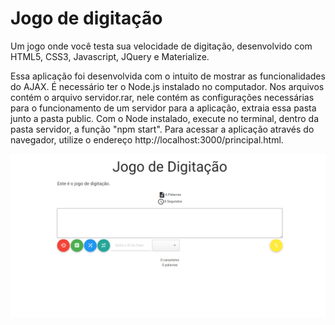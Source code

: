 # Jogo de digitação
Um jogo onde você testa sua velocidade de digitação, desenvolvido com HTML5, CSS3, Javascript, JQuery e Materialize.

Essa aplicação foi desenvolvida com o intuito de mostrar as funcionalidades do AJAX. É necessário ter o Node.js instalado no computador.
Nos arquivos contém o arquivo servidor.rar, nele contém as configurações necessárias para o funcionamento de um servidor para a aplicação, extraia essa pasta junto a 
pasta public. Com o Node instalado, execute no terminal, dentro da pasta servidor, a função "npm start". Para acessar a aplicação através do navegador, utilize o endereço 
http://localhost:3000/principal.html. 

<img align="center" alt="Victor-Js" width="1000" src=https://github.com/victorddantas/jogoDeDigitacao/blob/main/public/img/screen.png>

